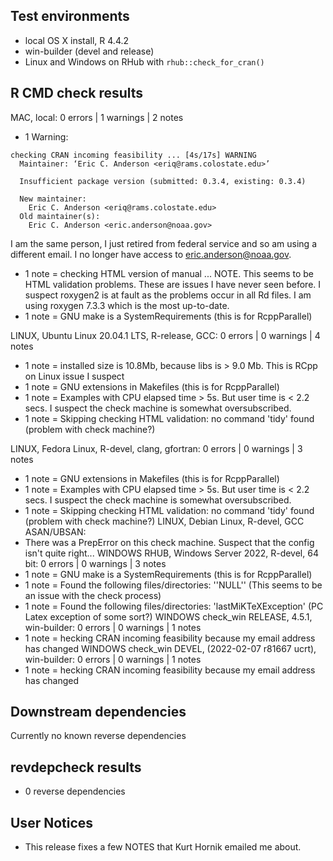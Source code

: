 ## Test environments

* local OS X install, R 4.4.2
* win-builder (devel and release)
* Linux and Windows on RHub with `rhub::check_for_cran()`

## R CMD check results



MAC, local: 0 errors | 1 warnings | 2 notes

  - 1 Warning: 
```
checking CRAN incoming feasibility ... [4s/17s] WARNING
  Maintainer: ‘Eric C. Anderson <eriq@rams.colostate.edu>’
  
  Insufficient package version (submitted: 0.3.4, existing: 0.3.4)
  
  New maintainer:
    Eric C. Anderson <eriq@rams.colostate.edu>
  Old maintainer(s):
    Eric C. Anderson <eric.anderson@noaa.gov>
```

I am the same person, I just retired from federal service and so am using a
different email.  I no longer have access to eric.anderson@noaa.gov.

  - 1 note =  checking HTML version of manual ... NOTE. This seems to be HTML validation problems. These
              are issues I have never seen before. I suspect roxygen2 is at fault as the problems occur
              in all Rd files.  I am using roxygen 7.3.3 which is the most up-to-date.  
  - 1 note =  GNU make is a SystemRequirements (this is for RcppParallel)
  
LINUX, Ubuntu Linux 20.04.1 LTS, R-release, GCC: 0 errors | 0 warnings | 4 notes

  - 1 note = installed size is 10.8Mb, because libs is > 9.0 Mb. This is RCpp on Linux issue I suspect
  - 1 note =  GNU extensions in Makefiles (this is for RcppParallel)
  - 1 note = Examples with CPU elapsed time > 5s. But user time is < 2.2 secs.  I suspect
    the check machine is somewhat oversubscribed.
  - 1 note = Skipping checking HTML validation: no command 'tidy' found (problem with check machine?)
  
LINUX, Fedora Linux, R-devel, clang, gfortran:  0 errors | 0 warnings | 3 notes
  - 1 note =  GNU extensions in Makefiles (this is for RcppParallel)
  - 1 note = Examples with CPU elapsed time > 5s. But user time is < 2.2 secs.  I suspect
    the check machine is somewhat oversubscribed.
  - 1 note = Skipping checking HTML validation: no command 'tidy' found (problem with check machine?)
LINUX, Debian Linux, R-devel, GCC ASAN/UBSAN: 
  - There was a PrepError on this check machine.  Suspect that the config isn't quite right...
WINDOWS RHUB, Windows Server 2022, R-devel, 64 bit: 0 errors | 0 warnings | 3 notes
  - 1 note =  GNU make is a SystemRequirements (this is for RcppParallel)
  - 1 note = Found the following files/directories: ''NULL''  (This seems to be an issue with the check process)
  - 1 note = Found the following files/directories: 'lastMiKTeXException' (PC Latex exception of some sort?)
WINDOWS check_win RELEASE, 4.5.1, win-builder: 0 errors | 0 warnings | 1 notes
  - 1 note = hecking CRAN incoming feasibility because my email address has changed
WINDOWS check_win DEVEL, (2022-02-07 r81667 ucrt), win-builder: 0 errors | 0 warnings | 1 notes
  - 1 note = hecking CRAN incoming feasibility because my email address has changed



## Downstream dependencies

Currently no known reverse dependencies

## revdepcheck results

* 0 reverse dependencies

## User Notices

* This release fixes a few NOTES that Kurt Hornik emailed me about.

